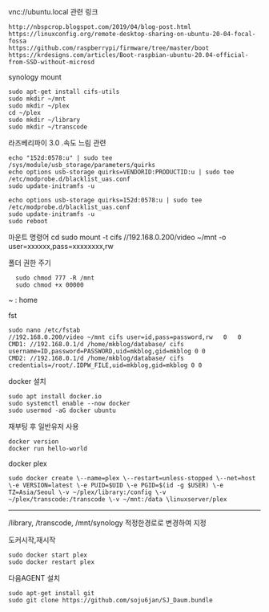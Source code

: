 vnc://ubuntu.local
관련 링크

    http://nbspcrop.blogspot.com/2019/04/blog-post.html
    https://linuxconfig.org/remote-desktop-sharing-on-ubuntu-20-04-focal-fossa
    https://github.com/raspberrypi/firmware/tree/master/boot
    https://krdesigns.com/articles/Boot-raspbian-ubuntu-20.04-official-from-SSD-without-microsd



synology mount

    sudo apt-get install cifs-utils
    sudo mkdir ~/mnt
    sudo mkdir ~/plex
    cd ~/plex
    sudo mkdir ~/library
    sudo mkdir ~/transcode

라즈베리파이 3.0 .속도 느림 관련 

    echo "152d:0578:u" | sudo tee /sys/module/usb_storage/parameters/quirks
    echo options usb-storage quirks=VENDORID:PRODUCTID:u | sudo tee /etc/modprobe.d/blacklist_uas.conf
    sudo update-initramfs -u
    
    echo options usb-storage quirks=152d:0578:u | sudo tee /etc/modprobe.d/blacklist_uas.conf
    sudo update-initramfs -u
    sudo reboot



마운트 명령어
    cd
    sudo mount -t cifs //192.168.0.200/video ~/mnt -o user=xxxxxx,pass=xxxxxxxx,rw

폴더 권한 주기      
      
      sudo chmod 777 -R /mnt
      sudo chmod +x 00000
     
~ : home

fst
     
    sudo nano /etc/fstab
    //192.168.0.200/video ~/mnt cifs user=id,pass=password,rw   0   0
    CMD1: //192.168.0.1/d /home/mkblog/database/ cifs username=ID,password=PASSWORD,uid=mkblog,gid=mkblog 0 0
    CMD2: //192.168.0.1/d /home/mkblog/database/ cifs credentials=/root/.IDPW_FILE,uid=mkblog,gid=mkblog 0 0

docker 설치

    sudo apt install docker.io
    sudo systemctl enable --now docker
    sudo usermod -aG docker ubuntu

재부팅 후 일반유저 사용

    docker version
    docker run hello-world

docker plex

    sudo docker create \--name=plex \--restart=unless-stopped \--net=host \-e VERSION=latest \-e PUID=$UID \-e PGID=$(id -g $USER) \-e TZ=Asia/Seoul \-v ~/plex/library:/config \-v ~/plex/transcode:/transcode \-v ~/mnt:/data \linuxserver/plex
----

/library, /transcode, /mnt/synology 적정한경로로 변경하여 지정

도커시작,재시작
    
    sudo docker start plex
    sudo docker restart plex

다음AGENT 설치

    sudo apt-get install git 
    sudo git clone https://github.com/soju6jan/SJ_Daum.bundle
    
